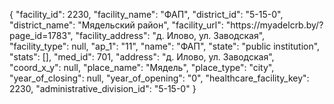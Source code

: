{
    "facility_id": 2230,
    "facility_name": "ФАП",
    "district_id": "5-15-0",
    "district_name": "Мядельский район",
    "facility_url": "https:\/\/myadelcrb.by\/?page_id=1783",
    "facility_address": "д. Илово, ул. Заводская",
    "facility_type": null,
    "ap_1": "11",
    "name": "ФАП",
    "state": "public institution",
    "stats": [],
    "med_id": 701,
    "address": "д. Илово, ул. Заводская",
    "coord_x_y": null,
    "place_name": "Мядель",
    "place_type": "city",
    "year_of_closing": null,
    "year_of_opening": "0",
    "healthcare_facility_key": 2230,
    "administrative_division_id": "5-15-0"
}